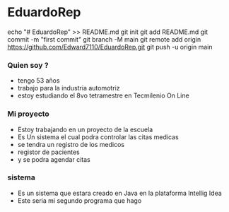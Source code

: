 # EduardoRep
echo "# EduardoRep" >> README.md
git init
git add README.md
git commit -m "first commit"
git branch -M main
git remote add origin https://github.com/Edward7110/EduardoRep.git
git push -u origin main
### Quien soy ?
- tengo 53 años
- trabajo para la industria automotriz
- estoy estudiando el 8vo tetramestre en Tecmilenio On Line

### Mi proyecto 
- Estoy trabajando en un proyecto de la escuela
- Es Un sistema el cual podra controlar las citas medicas
- se tendra un registro de los medicos
- registor de pacientes
- y se podra agendar citas

### sistema 
- Es un sistema que estara creado en Java en la plataforma Intellig Idea
- Este seria mi segundo programa que hago 
